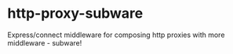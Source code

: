 # http-proxy-subware
Express/connect middleware for composing http proxies with more middleware - subware!
